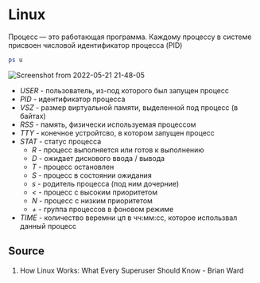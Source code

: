 # Linux

Процесс — это работающая программа. Каждому процессу в системе присвоен числовой идентификатор процесса (PID)
```sh
ps u
```
![Screenshot from 2022-05-21 21-48-05](https://user-images.githubusercontent.com/72094319/169665349-3ea359db-7590-4803-877f-e5b659544b74.png)

* _USER_ - пользователь, из-под которого был запущен процесс
* _PID_ - идентификатор процесса
* _VSZ_ - размер виртуальной памяти, выделенной под процесс (в байтах)
* _RSS_ - память, физически используемая процессом
* _TTY_ - конечное устройтсво, в котором запущен процесс
* _STAT_ - статус процесса
  + _R_ - процесс выполняется или готов к выполнению
  + _D_ - ожидает дискового ввода / вывода
  + _T_ - процесс остановлен
  + _S_ - процесс в состоянии ожидания
  + _s_ - родитель процесса (под ним дочерние)
  + _<_ - процесс с высоким приоритетом
  + _N_ - процесс с низким приоритетом
  + _+_ - группа процессов в фоновом режиме
* _TIME_ - количество веремни цп в чч:мм:сс, которое использвал данный процесс

## Source
1. How Linux Works: What Every Superuser Should Know - Brian Ward
